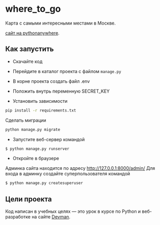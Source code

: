 # where_to_go

Карта с самыми интересными местами в Москве.

[сайт на pythonanywhere](https://wenny171.pythonanywhere.com/).

## Как запустить

* Скачайте код
* Перейдите в каталог проекта с файлом `manage.py`
* В корне проекта создать файл .env

* Положить внутрь переменную SECRET_KEY

* Установить зависимости
```bash
pip install -r requirements.txt
```
Сделать миграции
```bash
python manage.py migrate
```
* Запустите веб-сервер командой 
```bash
$ python manage.py runserver
```
* Откройте в браузере

Админка сайта находится по адресу http://127.0.0.1:8000/admin/
Для входа в админку создайте суперпользователя командой
```bash
$ python manage.py createsuperuser
```

## Цели проекта

Код написан в учебных целях — это урок в курсе по Python и веб-разработке на сайте [Devman](https://dvmn.org).
